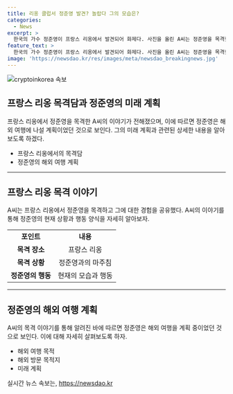 ```yaml
---
title: 리옹 클럽서 정준영 발견? 놀랍다 그의 모습은?
categories:
  - News
excerpt: >
  한국의 가수 정준영이 프랑스 리옹에서 발견되어 화제다. 사진을 올린 A씨는 정준영을 목격했고, 그에 대한 경험을 공유했다. A씨는 정준영이 현재 리옹에 머물며 여자들과 교제하는 모습을 목격했다고 전했다. 또한 정준영은 한식당을 열 계획이며 벨기에와 스위스를 방문할 예정이라는 소식도 전해졌다. 이에 대한 국내 커뮤니티의 반응과 경고 메시지도 포함돼 있다. 정준영은 미국에서의 생활과 이민 계획 등을 통해 현재의 근황을 알렸다.
feature_text: >
  한국의 가수 정준영이 프랑스 리옹에서 발견되어 화제다. 사진을 올린 A씨는 정준영을 목격했고, 그에 대한 경험을 공유했다. A씨는 정준영이 현재 리옹에 머물며 여자들과 교제하는 모습을 목격했다고 전했다. 또한 정준영은 한식당을 열 계획이며 벨기에와 스위스를 방문할 예정이라는 소식도 전해졌다. 이에 대한 국내 커뮤니티의 반응과 경고 메시지도 포함돼 있다. 정준영은 미국에서의 생활과 이민 계획 등을 통해 현재의 근황을 알렸다.
image: 'https://newsdao.kr/res/images/meta/newsdao_breakingnews.jpg'
---
```


<p><img src="https://newsdao.kr/res/images/meta/newsdao_breakingnews.jpg" alt="cryptoinkorea 속보" /></p>

<h2 data-ke-size="size26">프랑스 리옹 목격담과 정준영의 미래 계획</h2>

<p data-ke-size="size16">프랑스 리옹에서 정준영을 목격한 A씨의 이야기가 전해졌으며, 이에 따르면 정준영은 해외 여행에 나설 계획이었던 것으로 보인다. 그의 미래 계획과 관련된 상세한 내용을 알아보도록 하겠다.</p>

<ul>
<li>프랑스 리옹에서의 목격담</li>
<li>정준영의 해외 여행 계획</li>
</ul>

<hr>

<h2 data-ke-size="size26">프랑스 리옹 목격 이야기</h2>

<p data-ke-size="size16">A씨는 프랑스 리옹에서 정준영을 목격하고 그에 대한 경험을 공유했다. A씨의 이야기를 통해 정준영의 현재 상황과 행동 양식을 자세히 알아보자.</p>

<table>
<tr>
<td style="text-align: center; height: 17px;"><b>포인트</b></td>
<td style="text-align: center; height: 17px;"><b>내용</b></td>
</tr>
<tr>
<td style="text-align: center; height: 17px;"><b>목격 장소</b></td>
<td style="text-align: center; height: 17px;">프랑스 리옹</td>
</tr>
<tr>
<td style="text-align: center; height: 17px;"><b>목격 상황</b></td>
<td style="text-align: center; height: 17px;">정준영과의 마주침</td>
</tr>
<tr>
<td style="text-align: center; height: 17px;"><b>정준영의 행동</b></td>
<td style="text-align: center; height: 17px;">현재의 모습과 행동</td>
</tr>
</table>

<hr>

<h2 data-ke-size="size26">정준영의 해외 여행 계획</h2>

<p data-ke-size="size16">A씨의 목격 이야기를 통해 알려진 바에 따르면 정준영은 해외 여행을 계획 중이었던 것으로 보인다. 이에 대해 자세히 살펴보도록 하자.</p>

<ul>
<li>해외 여행 목적</li>
<li>해외 방문 목적지</li>
<li>미래 계획</li>
</ul>
실시간 뉴스 속보는, <a href="https://newsdao.kr" rel="dofollow">https://newsdao.kr</a>



